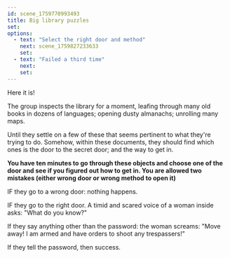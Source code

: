 ```yaml
---
id: scene_1759770993493
title: Big library puzzles
set:
options:
  - text: "Select the right door and method"
    next: scene_1759827233633
    set:
  - text: "Failed a third time"
    next: 
    set:
---
```


Here it is!

The group inspects the library for a moment, leafing through many old books in dozens of languages; opening dusty almanachs; unrolling many maps. 

Until they settle on a few of these that seems pertinent to what they're trying to do. Somehow, within these documents, they should find which ones is the door to the secret door; and the way to get in.

**You have ten minutes to go through these objects and choose one of the door and see if you figured out how to get in. You are allowed two mistakes (either wrong door or wrong method to open it)**


IF they go to a wrong door: nothing happens. 

IF they go to the right door. A timid and scared voice of a woman inside asks: "What do you know?"

If they say anything other than the password: the woman screams: "Move away! I am armed and have orders to shoot any trespassers!"

If they tell the password, then success.